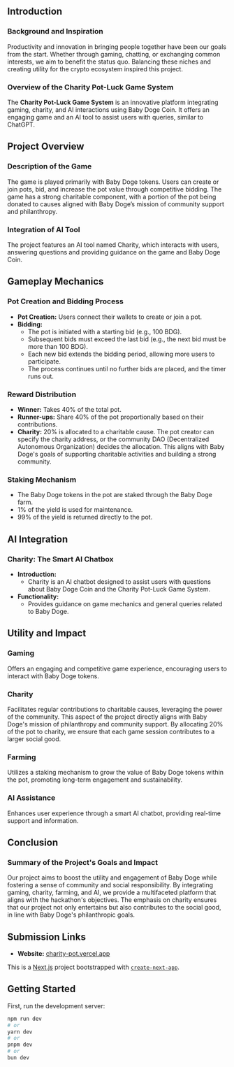 ## Introduction

### Background and Inspiration
Productivity and innovation in bringing people together have been our goals from the start. Whether through gaming, chatting, or exchanging common interests, we aim to benefit the status quo. Balancing these niches and creating utility for the crypto ecosystem inspired this project.

### Overview of the Charity Pot-Luck Game System
The **Charity Pot-Luck Game System** is an innovative platform integrating gaming, charity, and AI interactions using Baby Doge Coin. It offers an engaging game and an AI tool to assist users with queries, similar to ChatGPT.

## Project Overview

### Description of the Game
The game is played primarily with Baby Doge tokens. Users can create or join pots, bid, and increase the pot value through competitive bidding. The game has a strong charitable component, with a portion of the pot being donated to causes aligned with Baby Doge’s mission of community support and philanthropy.

### Integration of AI Tool
The project features an AI tool named Charity, which interacts with users, answering questions and providing guidance on the game and Baby Doge Coin.

## Gameplay Mechanics

### Pot Creation and Bidding Process
- **Pot Creation:** Users connect their wallets to create or join a pot.
- **Bidding:**
  - The pot is initiated with a starting bid (e.g., 100 BDG).
  - Subsequent bids must exceed the last bid (e.g., the next bid must be more than 100 BDG).
  - Each new bid extends the bidding period, allowing more users to participate.
  - The process continues until no further bids are placed, and the timer runs out.

### Reward Distribution
- **Winner:** Takes 40% of the total pot.
- **Runner-ups:** Share 40% of the pot proportionally based on their contributions.
- **Charity:** 20% is allocated to a charitable cause. The pot creator can specify the charity address, or the community DAO (Decentralized Autonomous Organization) decides the allocation. This aligns with Baby Doge's goals of supporting charitable activities and building a strong community.

### Staking Mechanism
- The Baby Doge tokens in the pot are staked through the Baby Doge farm.
- 1% of the yield is used for maintenance.
- 99% of the yield is returned directly to the pot.

## AI Integration

### Charity: The Smart AI Chatbox
- **Introduction:**
  - Charity is an AI chatbot designed to assist users with questions about Baby Doge Coin and the Charity Pot-Luck Game System.
- **Functionality:**
  - Provides guidance on game mechanics and general queries related to Baby Doge.

## Utility and Impact

### Gaming
Offers an engaging and competitive game experience, encouraging users to interact with Baby Doge tokens.

### Charity
Facilitates regular contributions to charitable causes, leveraging the power of the community. This aspect of the project directly aligns with Baby Doge's mission of philanthropy and community support. By allocating 20% of the pot to charity, we ensure that each game session contributes to a larger social good.

### Farming
Utilizes a staking mechanism to grow the value of Baby Doge tokens within the pot, promoting long-term engagement and sustainability.

### AI Assistance
Enhances user experience through a smart AI chatbot, providing real-time support and information.

## Conclusion

### Summary of the Project's Goals and Impact
Our project aims to boost the utility and engagement of Baby Doge while fostering a sense of community and social responsibility. By integrating gaming, charity, farming, and AI, we provide a multifaceted platform that aligns with the hackathon's objectives. The emphasis on charity ensures that our project not only entertains but also contributes to the social good, in line with Baby Doge's philanthropic goals.

## Submission Links

- **Website:** [charity-pot.vercel.app](https://charity-pot.vercel.app)




This is a [Next.js](https://nextjs.org/) project bootstrapped with [`create-next-app`](https://github.com/vercel/next.js/tree/canary/packages/create-next-app).

## Getting Started

First, run the development server:

```bash
npm run dev
# or
yarn dev
# or
pnpm dev
# or
bun dev
```


